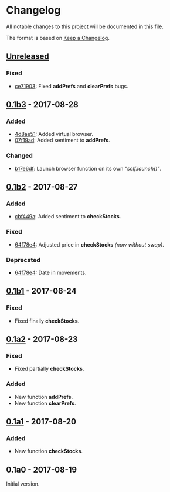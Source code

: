 # Changelog

All notable changes to this project will be documented in this file.

The format is based on [Keep a Changelog](http://keepachangelog.com/en/1.0.0/).

## [Unreleased]
### Fixed
- [ce71903]: Fixed **addPrefs** and **clearPrefs** bugs.

## [0.1b3] - 2017-08-28
### Added
- [4d8ae51]: Added virtual browser.
- [07f19ad]: Added sentiment to **addPrefs**. 

### Changed
- [b17e6df]: Launch browser function on its own _"self.launch()"_.

## [0.1b2] - 2017-08-27
### Added
- [cbf449a]: Added sentiment to **checkStocks**.

### Fixed
- [64f78e4]: Adjusted price in **checkStocks** _(now without swap)_.

### Deprecated
- [64f78e4]: Date in movements.

## [0.1b1] - 2017-08-24
### Fixed
- Fixed finally **checkStocks**.

## [0.1a2] - 2017-08-23
### Fixed
- Fixed partially **checkStocks**.

### Added
- New function **addPrefs**.
- New function **clearPrefs**.

## [0.1a1] - 2017-08-20
### Added
- New function **checkStocks**.

## 0.1a0 - 2017-08-19
Initial version.

[Unreleased]: https://github.com/federico123579/Trading212-API/compare/v0.1b3...HEAD
[0.1b3]: https://github.com/federico123579/Trading212-API/compare/v0.1b2...v0.1b3
[0.1b2]: https://github.com/federico123579/Trading212-API/compare/v0.1b1...v0.1b2
[0.1b1]: https://github.com/federico123579/Trading212-API/compare/v0.1a2...v0.1b1
[0.1a2]: https://github.com/federico123579/Trading212-API/compare/v0.1a1...v0.1a2
[0.1a1]: https://github.com/federico123579/Trading212-API/compare/v0.1a0...v0.1a1

[4d8ae51]: https://github.com/federico123579/Trading212-API/commit/4d8ae51
[ce71903]: https://github.com/federico123579/Trading212-API/commit/ce71903
[07f19ad]: https://github.com/federico123579/Trading212-API/commit/07f19ad
[b17e6df]: https://github.com/federico123579/Trading212-API/commit/b17e6df
[cbf449a]: https://github.com/federico123579/Trading212-API/commit/cbf449a
[64f78e4]: https://github.com/federico123579/Trading212-API/commit/64f78e4
